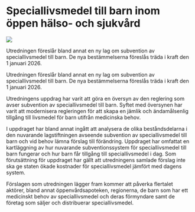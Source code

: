 # Speciallivsmedel till barn inom öppen hälso- och sjukvård

![](/contentassets/905134a3b69c4ef9bd7889748156c978/sou202371-ny.png?width=150&quality=85)

Utredningen föreslår bland annat en ny lag om subvention av speciallivsmedel till barn.
De nya bestämmelserna föreslås träda i kraft den 1 januari 2026.

Utredningen föreslår bland annat en ny lag om subvention av speciallivsmedel till barn.
De nya bestämmelserna föreslås träda i kraft den 1 januari 2026.

Utredningens uppdrag har varit att göra en översyn av den reglering som avser subvention av speciallivsmedel till barn. Syftet med översynen har varit att modernisera regleringen för att skapa en jämlik och ändamålsenlig tillgång till livsmedel för barn utifrån medicinska behov.

I uppdraget har bland annat ingått att analysera de olika beståndsdelarna i den nuvarande lagstiftningen avseende subvention av speciallivsmedel till barn och vid behov lämna förslag till förändring. Uppdraget har omfattat en kartläggning av hur nuvarande subventionssystem för speciallivsmedel till barn fungerar och hur barn får tillgång till speciallivsmedel i dag. Som förutsättning för uppdraget har gällt att utredningens samlade förslag inte ska ge staten ökade kostnader för speciallivsmedel jämfört med dagens system.

Förslagen som utredningen lägger fram kommer att påverka flertalet aktörer, bland annat öppenvårdsapoteken, regionerna, de barn som har ett medicinskt behov av speciallivsmedel och deras förmyndare samt de företag som säljer och distribuerar speciallivsmedel.
